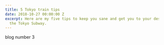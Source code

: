 ```yaml
---
title: 5 Tokyo train tips
date: 2018-10-27 00:00:00 Z
excerpt: Here are my five tips to keep you sane and get you to your destination on
  the Tokyo Subway.
---
```


blog number 3